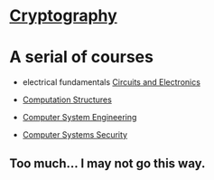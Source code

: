 # [Cryptography](https://ocw.mit.edu/courses/find-by-topic/#cat=engineering&subcat=computerscience&spec=cryptography)

# A serial of courses

+ electrical fundamentals [Circuits and Electronics](https://ocw.mit.edu/courses/electrical-engineering-and-computer-science/6-002-circuits-and-electronics-spring-2007/index.htm)

+ [Computation Structures](https://ocw.mit.edu/courses/electrical-engineering-and-computer-science/6-004-computation-structures-spring-2009/index.htm)

+ [Computer System Engineering](https://ocw.mit.edu/courses/electrical-engineering-and-computer-science/6-033-computer-system-engineering-spring-2009/index.htm)

+ [Computer Systems Security](https://ocw.mit.edu/courses/electrical-engineering-and-computer-science/6-858-computer-systems-security-fall-2014/index.htm)

## Too much... I may not go this way.
